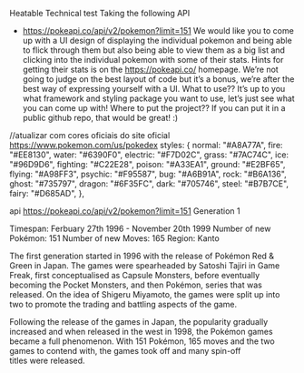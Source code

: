 Heatable
Technical test
Taking the following API
- https://pokeapi.co/api/v2/pokemon?limit=151
We would like you to come up with a UI design of displaying the individual pokemon
and being able to flick through them but also being able to view them as a big list
and clicking into the individual pokemon with some of their stats.
Hints for getting their stats is on the https://pokeapi.co/ homepage.
We’re not going to judge on the best layout of code but it’s a bonus, we’re after the
best way of expressing yourself with a UI.
What to use??
It’s up to you what framework and styling package you want to use, let’s just see
what you can come up with!
Where to put the project??
If you can put it in a public github repo, that would be great! :)



//atualizar com cores oficiais do site oficial
https://www.pokemon.com/us/pokedex
        styles: {
          normal: "#A8A77A",
          fire: "#EE8130",
          water: "#6390F0",
          electric: "#F7D02C",
          grass: "#7AC74C",
          ice: "#96D9D6",
          fighting: "#C22E28",
          poison: "#A33EA1",
          ground: "#E2BF65",
          flying: "#A98FF3",
          psychic: "#F95587",
          bug: "#A6B91A",
          rock: "#B6A136",
          ghost: "#735797",
          dragon: "#6F35FC",
          dark: "#705746",
          steel: "#B7B7CE",
          fairy: "#D685AD",
        },


api https://pokeapi.co/api/v2/pokemon?limit=151
Generation 1

Timespan: Ferbuary 27th 1996 - November 20th 1999
Number of new Pokémon: 151
Number of new Moves: 165
Region: Kanto

The first generation started in 1996 with the release of Pokémon Red & Green in Japan. The games were spearheaded by Satoshi Tajiri in Game Freak, first conceptualised as Capsule Monsters, before eventually becoming the Pocket Monsters, and then Pokémon, series that was released. On the idea of Shigeru Miyamoto, the games were split up into two to promote the trading and battling aspects of the game.

Following the release of the games in Japan, the popularity gradually increased and when released in the west in 1998, the Pokémon games became a full phenomenon. With 151 Pokémon, 165 moves and the two games to contend with, the games took off and many spin-off titles were released.
